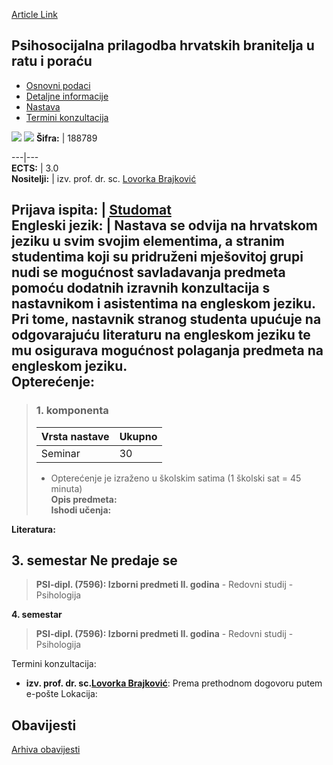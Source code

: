 [Article Link](https://www.fhs.hr/predmet/pphburp)

## Psihosocijalna prilagodba hrvatskih branitelja u ratu i poraću
  * [Osnovni podaci](https://www.fhs.hr/predmet/pphburp#v1id-904860_366951_1_0 "Osnovni podaci")
  * [Detaljne informacije](https://www.fhs.hr/predmet/pphburp#v1id-904860_366951_1_1 "Detaljne informacije")
  * [Nastava](https://www.fhs.hr/predmet/pphburp#v1id-904860_366951_1_2 "Nastava")
  * [Termini konzultacija](https://www.fhs.hr/predmet/pphburp#v1id-904860_366951_1_3 "Termini konzultacija")


[![](https://www.fhs.hr/img/flags/gif/hr.gif)](https://www.fhs.hr/predmet/pphburp) [![](https://www.fhs.hr/img/flags/gif/gb.gif)](https://www.fhs.hr/en/course/paocwviwad)
**Šifra:** |  188789  
  
---|---  
**ECTS:** |  3.0   
**Nositelji:** |  izv. prof. dr. sc. [Lovorka Brajković](https://www.fhs.hr/djelatnik/lovorka.brajkovic)   
  
**Prijava ispita:** |  [Studomat](http://www.isvu.hr/studomat)  
**Engleski jezik:** |  Nastava se odvija na hrvatskom jeziku u svim svojim elementima, a stranim studentima koji su pridruženi mješovitoj grupi nudi se mogućnost savladavanja predmeta pomoću dodatnih izravnih konzultacija s nastavnikom i asistentima na engleskom jeziku. Pri tome, nastavnik stranog studenta upućuje na odgovarajuću literaturu na engleskom jeziku te mu osigurava mogućnost polaganja predmeta na engleskom jeziku.   
**Opterećenje:**  
---  
> ### 1. komponenta
> | Vrsta nastave | Ukupno  
> ---|---  
> Seminar | 30  
> * Opterećenje je izraženo u školskim satima (1 školski sat = 45 minuta)   
**Opis predmeta:**  
> **Ishodi učenja:**  

  
**Literatura:**  

  
**3. semestar** Ne predaje se  
---  
> **PSI-dipl. (7596): Izborni predmeti II. godina** - Redovni studij - Psihologija  
>   
  
**4. semestar**  
> **PSI-dipl. (7596): Izborni predmeti II. godina** - Redovni studij - Psihologija  
>   
Termini konzultacija: 
  * **izv. prof. dr. sc.[Lovorka Brajković](https://www.fhs.hr/djelatnik/lovorka.brajkovic)**: 
Prema prethodnom dogovoru putem e-pošte
Lokacija: 


## Obavijesti
[Arhiva obavijesti](https://www.fhs.hr/predmet/pphburp?@=215lt#news_113989 "Arhiva obavijesti")
